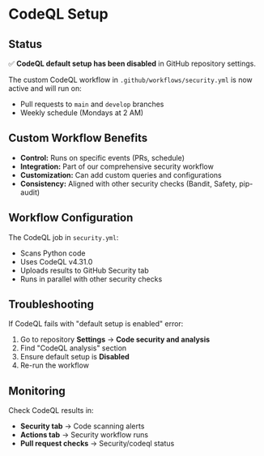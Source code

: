 # CodeQL Setup

## Status

✅ **CodeQL default setup has been disabled** in GitHub repository settings.

The custom CodeQL workflow in `.github/workflows/security.yml` is now active and will run on:
- Pull requests to `main` and `develop` branches
- Weekly schedule (Mondays at 2 AM)

## Custom Workflow Benefits

- **Control:** Runs on specific events (PRs, schedule)
- **Integration:** Part of our comprehensive security workflow
- **Customization:** Can add custom queries and configurations
- **Consistency:** Aligned with other security checks (Bandit, Safety, pip-audit)

## Workflow Configuration

The CodeQL job in `security.yml`:
- Scans Python code
- Uses CodeQL v4.31.0
- Uploads results to GitHub Security tab
- Runs in parallel with other security checks

## Troubleshooting

If CodeQL fails with "default setup is enabled" error:
1. Go to repository **Settings** → **Code security and analysis**
2. Find "CodeQL analysis" section
3. Ensure default setup is **Disabled**
4. Re-run the workflow

## Monitoring

Check CodeQL results in:
- **Security tab** → Code scanning alerts
- **Actions tab** → Security workflow runs
- **Pull request checks** → Security/codeql status
